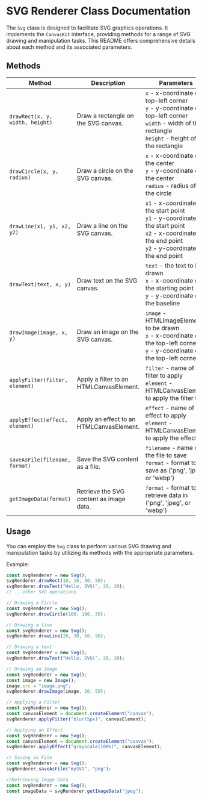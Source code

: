 # SVG Renderer Class Documentation

The `Svg` class is designed to facilitate SVG graphics operations. It implements the `CanvasKit` interface, providing methods for a range of SVG drawing and manipulation tasks. This README offers comprehensive details about each method and its associated parameters.

## Methods

| Method                                              | Description                                      | Parameters                                          |
| --------------------------------------------------- | ------------------------------------------------ | --------------------------------------------------- |
| `drawRect(x, y, width, height)`                    | Draw a rectangle on the SVG canvas.              | `x` - x-coordinate of top-left corner<br> `y` - y-coordinate of top-left corner<br> `width` - width of the rectangle<br> `height` - height of the rectangle |
| `drawCircle(x, y, radius)`                         | Draw a circle on the SVG canvas.                 | `x` - x-coordinate of the center<br> `y` - y-coordinate of the center<br> `radius` - radius of the circle |
| `drawLine(x1, y1, x2, y2)`                        | Draw a line on the SVG canvas.                   | `x1` - x-coordinate of the start point<br> `y1` - y-coordinate of the start point<br> `x2` - x-coordinate of the end point<br> `y2` - y-coordinate of the end point |
| `drawText(text, x, y)`                            | Draw text on the SVG canvas.                    | `text` - the text to be drawn<br> `x` - x-coordinate of the starting point<br> `y` - y-coordinate of the baseline |
| `drawImage(image, x, y)`                          | Draw an image on the SVG canvas.                | `image` - HTMLImageElement to be drawn<br> `x` - x-coordinate of the top-left corner<br> `y` - y-coordinate of the top-left corner |
| `applyFilter(filter, element)`                    | Apply a filter to an HTMLCanvasElement.         | `filter` - name of the filter to apply<br> `element` - HTMLCanvasElement to apply the filter to |
| `applyEffect(effect, element)`                    | Apply an effect to an HTMLCanvasElement.        | `effect` - name of the effect to apply<br> `element` - HTMLCanvasElement to apply the effect to |
| `saveAsFile(filename, format)`                    | Save the SVG content as a file.                 | `filename` - name of the file to save<br> `format` - format to save as ('png', 'jpeg', or 'webp') |
| `getImageData(format)`                            | Retrieve the SVG content as image data.         | `format` - format to retrieve data in ('png', 'jpeg', or 'webp') |

## Usage

You can employ the `Svg` class to perform various SVG drawing and manipulation tasks by utilizing its methods with the appropriate parameters.

Example:

```typescript
const svgRenderer = new Svg();
svgRenderer.drawRect(10, 10, 50, 50);
svgRenderer.drawText("Hello, SVG!", 20, 20);
// ...other SVG operations
```

```typescript
// Drawing a Circle
const svgRenderer = new Svg();
svgRenderer.drawCircle(100, 100, 30);

// Drawing a line
const svgRenderer = new Svg();
svgRenderer.drawLine(20, 30, 60, 90);

// Drawing a text
const svgRenderer = new Svg();
svgRenderer.drawText("Hello, SVG!", 20, 20);

// Drawing an Image
const svgRenderer = new Svg();
const image = new Image();
image.src = "image.png";
svgRenderer.drawImage(image, 50, 50);

// Applying a Filter
const svgRenderer = new Svg();
const canvasElement = document.createElement("canvas");
svgRenderer.applyFilter("blur(5px)", canvasElement);

// Applying an Effect
const svgRenderer = new Svg();
const canvasElement = document.createElement("canvas");
svgRenderer.applyEffect("grayscale(100%)", canvasElement);

// Saving as File
const svgRenderer = new Svg();
svgRenderer.saveAsFile("mySVG", "png");

//Retrieving Image Data
const svgRenderer = new Svg();
const imageData = svgRenderer.getImageData("jpeg");
```


